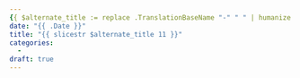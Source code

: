 ```yaml
---
{{ $alternate_title := replace .TranslationBaseName "-" " " | humanize | title }}
date: "{{ .Date }}"
title: "{{ slicestr $alternate_title 11 }}"
categories:
  -
draft: true
---
```

